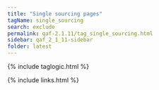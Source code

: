```yaml
---
title: "Single sourcing pages"
tagName: single_sourcing
search: exclude
permalink: qaf-2.1.11/tag_single_sourcing.html
sidebar: qaf_2_1_11-sidebar
folder: latest
---
```

{% include taglogic.html %}

{% include links.html %}

